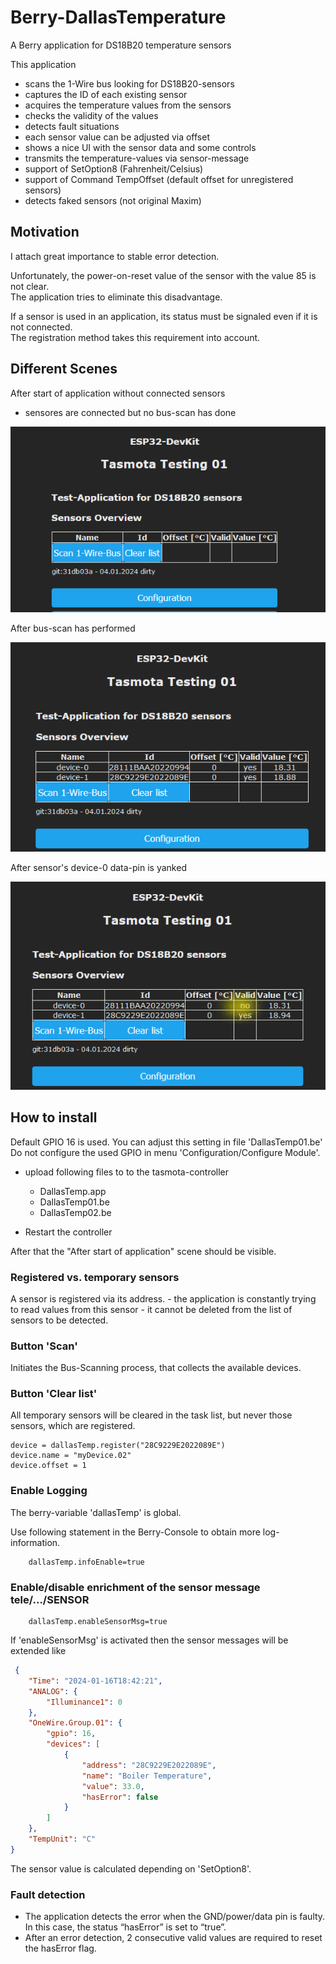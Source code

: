 # Berry-DallasTemperature

A Berry application for DS18B20 temperature sensors

This application

- scans the 1-Wire bus looking for DS18B20-sensors
- captures the ID of each existing sensor
- acquires the temperature values from the sensors
- checks the validity of the values
- detects fault situations
- each sensor value can be adjusted via offset
- shows a nice UI with the sensor data and some controls
- transmits the temperature-values ​​via sensor-message
- support of SetOption8 (Fahrenheit/Celsius)
- support of Command TempOffset (default offset for unregistered sensors)
- detects faked sensors (not original Maxim)

## Motivation

I attach great importance to stable error detection. 

Unfortunately, the power-on-reset value of the sensor with the value 85 is not clear.</br>
The application tries to eliminate this disadvantage.

If a sensor is used in an application, its status must be signaled even if it is not connected.</br>
The registration method takes this requirement into account.


## Different Scenes

After start of application without connected sensors

- sensores are connected but no bus-scan has done

![Scene-01](images/scene01.png)


After bus-scan has performed

![Scene-02](images/scene02.png)


After sensor's device-0 data-pin is yanked

![Scene-02](images/scene03.png)

## How to install

Default GPIO 16 is used. You can adjust this setting in file 'DallasTemp01.be'
Do not configure the used GPIO in menu 'Configuration/Configure Module'.


- upload following files to to the tasmota-controller
    - DallasTemp.app
    - DallasTemp01.be
    - DallasTemp02.be
  
- Restart the controller

After that the "After start of application" scene should be visible.

### Registered vs. temporary sensors

A sensor is registered via its address.
    - the application is constantly trying to read values ​​from this sensor
    - it cannot be deleted from the list of sensors to be detected.

### Button 'Scan'

Initiates the Bus-Scanning process, that collects the available devices.

### Button 'Clear list'

All temporary sensors will be cleared in the task list, but never those sensors, which are registered.

```be
device = dallasTemp.register("28C9229E2022089E")
device.name = "myDevice.02"
device.offset = 1
```

### Enable Logging

The berry-variable 'dallasTemp' is global.

Use following statement in the Berry-Console to obtain more log-information.

```be
    dallasTemp.infoEnable=true
```

### Enable/disable enrichment of the sensor message tele/.../SENSOR

```be
    dallasTemp.enableSensorMsg=true
```

If 'enableSensorMsg' is activated then the sensor messages will be extended like

```json
 {
	"Time": "2024-01-16T18:42:21",
	"ANALOG": {
		"Illuminance1": 0
	},
	"OneWire.Group.01": {
		"gpio": 16,
		"devices": [
			{
				"address": "28C9229E2022089E",
				"name": "Boiler Temperature",
				"value": 33.0,
				"hasError": false
			}
		]
	},
	"TempUnit": "C"
}     
```

The sensor value is calculated depending on 'SetOption8'.

### Fault detection

- The application detects the error when the GND/power/data pin is faulty. In this case, the status “hasError” is set to “true”.
- After an error detection, 2 consecutive valid values ​​are required to reset the hasError flag.
